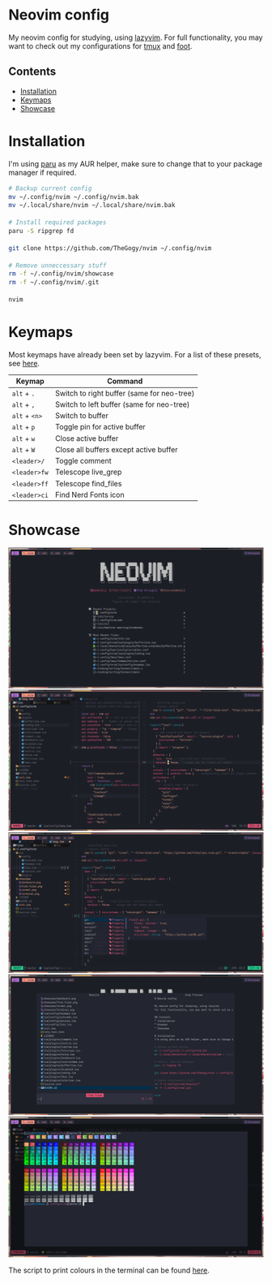 # Neovim config

My neovim config for studying, using [lazyvim](https://lazyvim.org).
For full functionality, you may want to check out my configurations for [tmux](https://github.com/TheGogy/tmux/) and [foot](https://github.com/TheGogy/dotfiles/blob/main/foot/foot.ini).

## Contents
* [Installation](#installation)
* [Keymaps](#Keymaps)
* [Showcase](#Showcase)

# Installation 
I'm using [paru](https://github.com/morganmilo/paru) as my AUR helper, make sure to change that to your package manager if required.
```bash
# Backup current config
mv ~/.config/nvim ~/.config/nvim.bak
mv ~/.local/share/nvim ~/.local/share/nvim.bak

# Install required packages
paru -S ripgrep fd

git clone https://github.com/TheGogy/nvim ~/.config/nvim

# Remove unneccessary stuff
rm -f ~/.config/nvim/showcase
rm -f ~/.config/nvim/.git

nvim
```

# Keymaps

Most keymaps have already been set by lazyvim. For a list of these presets, see [here](https://www.lazyvim.org/keymaps).

| Keymap        | Command                                    |
| ------------- | ------------------------------------------ |
| `alt` + `.`   | Switch to right buffer (same for neo-tree) |
| `alt` + `,`   | Switch to left buffer (same for neo-tree)  |
| `alt` + `<n>` | Switch to buffer <n>                       |
| `alt` + `p`   | Toggle pin for active buffer               |
| `alt` + `w`   | Close active buffer                        |
| `alt` + `W`   | Close all buffers except active buffer     |
| `<leader>/`   | Toggle comment                             |
| `<leader>fw`  | Telescope live_grep                        |
| `<leader>ff`  | Telescope find_files                       |
| `<leader>ci`  | Find Nerd Fonts icon                       |

# Showcase
![Showcase dashboard](./showcase/dashboard.png)
![Showcase busy](./showcase/busy.png)
![Showcase normal](./showcase/normal.png)
![Showcase find files](./showcase/find_files.png)
![Showcase terminal](./showcase/terminal.png)

The script to print colours in the terminal can be found [here](https://gist.github.com/HaleTom/89ffe32783f89f403bba96bd7bcd1263).

